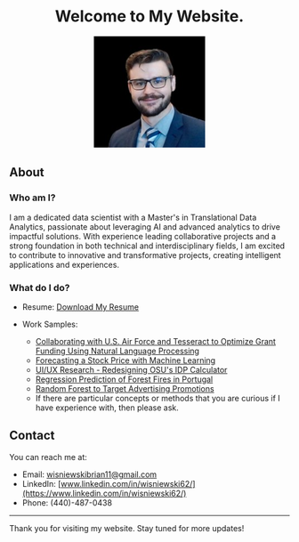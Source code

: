 <div style="text-align: center;">
    <a id="welcome"></a>
    <h1>Welcome to My Website.</h1>
</div>

<div style="text-align: center;">
    <img src="images/ImageOfMe.jpeg" alt="Image of Me" style="max-width: 70%; height: auto;">
</div>

<a id="about"></a>
## About

### Who am I?

I am a dedicated data scientist with a Master's in Translational Data Analytics, passionate about leveraging AI and advanced analytics to drive impactful solutions. With experience leading collaborative projects and a strong foundation in both technical and interdisciplinary fields, I am excited to contribute to innovative and transformative projects, creating intelligent applications and experiences.

### What do I do? 

- Resume: [Download My Resume](/WisniewskiBrian_Resume_05.17_2024.pdf)
- Work Samples:
  -  <a href="/Project_AirforceTesseractGrants/AirforceTesseractGrants.html">Collaborating with U.S. Air Force and Tesseract to Optimize Grant Funding Using Natural Language Processing</a>
  -  <a href="/Project_StockPrediction/Project_StockPrediction.html">Forecasting a Stock Price with Machine Learning</a>
  -  <a href="/Project_RedesignIDP/IDP.html">UI/UX Research - Redesigning OSU's IDP Calculator</a>
  -  <a href="Project_RegressionPrediction/RegressionForestFire.html">Regression Prediction of Forest Fires in Portugal</a> 
  -  <a href="Project_TargetedAdverts/Targeted_Adverts.html">Random Forest to Target Advertising Promotions</a>
   -  If there are particular concepts or methods that you are curious if I have experience with, then please ask.

  <a id="contact"></a>
  <a id="contact"></a>

## Contact

You can reach me at:

- Email: [wisniewskibrian11@gmail.com](mailto:wisniewskibrian11@gmail.com)
- LinkedIn: [www.linkedin.com/in/wisniewski62/](https://www.linkedin.com/in/wisniewski62/)
- Phone: (440)-487-0438

---

Thank you for visiting my website. Stay tuned for more updates!

